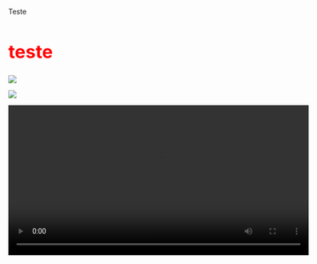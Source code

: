 Teste

<h1 style="color: red; font-size: 36px;">teste</h1>

<img src="https://user-images.githubusercontent.com/86537290/229814199-f6a2361d-6026-431c-9722-e6d60c36a598.png">

![](https://user-images.githubusercontent.com/86537290/229814199-f6a2361d-6026-431c-9722-e6d60c36a598.png)


<video width="600" height="auto" controls>
  <source src="https://user-images.githubusercontent.com/86537290/232038015-b3d0f139-a656-47f1-ac7f-87603c619d60.mp4" type="video/mp4">
</video>
